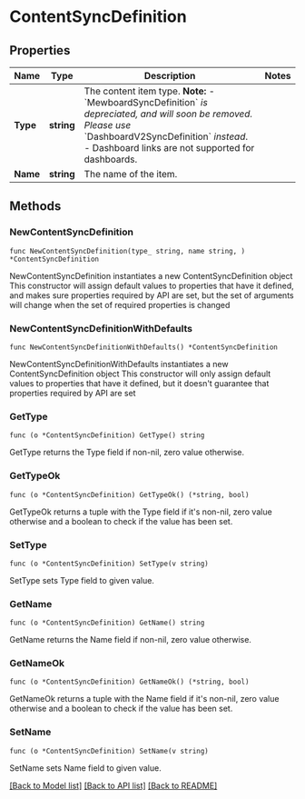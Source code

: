 # ContentSyncDefinition

## Properties

Name | Type | Description | Notes
------------ | ------------- | ------------- | -------------
**Type** | **string** | The content item type. **Note:**  - &#x60;MewboardSyncDefinition&#x60; _is depreciated, and will soon be removed. Please use_ &#x60;DashboardV2SyncDefinition&#x60;    _instead_.  - Dashboard links are not supported for dashboards. | 
**Name** | **string** | The name of the item. | 

## Methods

### NewContentSyncDefinition

`func NewContentSyncDefinition(type_ string, name string, ) *ContentSyncDefinition`

NewContentSyncDefinition instantiates a new ContentSyncDefinition object
This constructor will assign default values to properties that have it defined,
and makes sure properties required by API are set, but the set of arguments
will change when the set of required properties is changed

### NewContentSyncDefinitionWithDefaults

`func NewContentSyncDefinitionWithDefaults() *ContentSyncDefinition`

NewContentSyncDefinitionWithDefaults instantiates a new ContentSyncDefinition object
This constructor will only assign default values to properties that have it defined,
but it doesn't guarantee that properties required by API are set

### GetType

`func (o *ContentSyncDefinition) GetType() string`

GetType returns the Type field if non-nil, zero value otherwise.

### GetTypeOk

`func (o *ContentSyncDefinition) GetTypeOk() (*string, bool)`

GetTypeOk returns a tuple with the Type field if it's non-nil, zero value otherwise
and a boolean to check if the value has been set.

### SetType

`func (o *ContentSyncDefinition) SetType(v string)`

SetType sets Type field to given value.


### GetName

`func (o *ContentSyncDefinition) GetName() string`

GetName returns the Name field if non-nil, zero value otherwise.

### GetNameOk

`func (o *ContentSyncDefinition) GetNameOk() (*string, bool)`

GetNameOk returns a tuple with the Name field if it's non-nil, zero value otherwise
and a boolean to check if the value has been set.

### SetName

`func (o *ContentSyncDefinition) SetName(v string)`

SetName sets Name field to given value.



[[Back to Model list]](../README.md#documentation-for-models) [[Back to API list]](../README.md#documentation-for-api-endpoints) [[Back to README]](../README.md)


